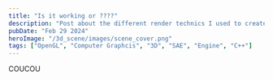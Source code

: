 ```yaml
---
title: "Is it working or ????"
description: "Post about the different render technics I used to create an OpenGL 3D scene."
pubDate: "Feb 29 2024"
heroImage: "/3d_scene/images/scene_cover.png"
tags: ["OpenGL", "Computer Graphcis", "3D", "SAE", "Engine", "C++"]
---
```


COUCOU